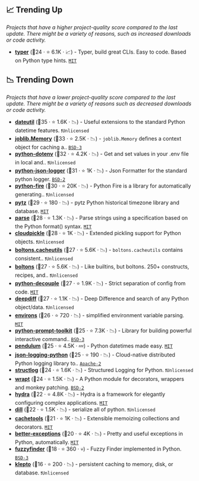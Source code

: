 ## 📈 Trending Up

_Projects that have a higher project-quality score compared to the last update. There might be a variety of reasons, such as increased downloads or code activity._

- <b><a href="https://github.com/tiangolo/typer">typer</a></b> (🥉24 ·  ⭐ 6.1K · 📈) - Typer, build great CLIs. Easy to code. Based on Python type hints. <code><a href="http://bit.ly/34MBwT8">MIT</a></code>

## 📉 Trending Down

_Projects that have a lower project-quality score compared to the last update. There might be a variety of reasons such as decreased downloads or code activity._

- <b><a href="https://github.com/dateutil/dateutil">dateutil</a></b> (🥇35 ·  ⭐ 1.6K · 📉) - Useful extensions to the standard Python datetime features. <code>❗Unlicensed</code>
- <b><a href="https://joblib.readthedocs.io/en/latest/generated/joblib.Memory.html">joblib.Memory</a></b> (🥇33 ·  ⭐ 2.5K · 📉) - `joblib.Memory` defines a context object for caching a.. <code><a href="http://bit.ly/3aKzpTv">BSD-3</a></code>
- <b><a href="https://github.com/theskumar/python-dotenv">python-dotenv</a></b> (🥇32 ·  ⭐ 4.2K · 📉) - Get and set values in your .env file in local and.. <code>❗Unlicensed</code>
- <b><a href="https://github.com/madzak/python-json-logger">python-json-logger</a></b> (🥈31 ·  ⭐ 1K · 📉) - Json Formatter for the standard python logger. <code><a href="http://bit.ly/3rqEWVr">BSD-2</a></code>
- <b><a href="https://github.com/google/python-fire">python-fire</a></b> (🥉30 ·  ⭐ 20K · 📉) - Python Fire is a library for automatically generating.. <code>❗Unlicensed</code>
- <b><a href="https://github.com/stub42/pytz">pytz</a></b> (🥉29 ·  ⭐ 180 · 📉) - pytz Python historical timezone library and database. <code><a href="http://bit.ly/34MBwT8">MIT</a></code>
- <b><a href="https://github.com/r1chardj0n3s/parse">parse</a></b> (🥇28 ·  ⭐ 1.3K · 📉) - Parse strings using a specification based on the Python format() syntax. <code><a href="http://bit.ly/34MBwT8">MIT</a></code>
- <b><a href="https://github.com/cloudpipe/cloudpickle">cloudpickle</a></b> (🥇28 ·  ⭐ 1K · 📉) - Extended pickling support for Python objects. <code>❗Unlicensed</code>
- <b><a href="https://boltons.readthedocs.io/en/latest/cacheutils.html">boltons.cacheutils</a></b> (🥈27 ·  ⭐ 5.6K · 📉) - `boltons.cacheutils` contains consistent.. <code>❗Unlicensed</code>
- <b><a href="https://github.com/mahmoud/boltons">boltons</a></b> (🥈27 ·  ⭐ 5.6K · 📉) - Like builtins, but boltons. 250+ constructs, recipes, and.. <code>❗Unlicensed</code>
- <b><a href="https://github.com/henriquebastos/python-decouple">python-decouple</a></b> (🥉27 ·  ⭐ 1.9K · 📉) - Strict separation of config from code. <code><a href="http://bit.ly/34MBwT8">MIT</a></code>
- <b><a href="https://github.com/seperman/deepdiff">deepdiff</a></b> (🥈27 ·  ⭐ 1.1K · 📉) - Deep Difference and search of any Python object/data. <code>❗Unlicensed</code>
- <b><a href="https://github.com/sloria/environs">environs</a></b> (🥉26 ·  ⭐ 720 · 📉) - simplified environment variable parsing. <code><a href="http://bit.ly/34MBwT8">MIT</a></code>
- <b><a href="https://github.com/prompt-toolkit/python-prompt-toolkit">python-prompt-toolkit</a></b> (🥉25 ·  ⭐ 7.3K · 📉) - Library for building powerful interactive command.. <code><a href="http://bit.ly/3aKzpTv">BSD-3</a></code>
- <b><a href="https://github.com/sdispater/pendulum">pendulum</a></b> (🥉25 ·  ⭐ 4.5K · 💤) - Python datetimes made easy. <code><a href="http://bit.ly/34MBwT8">MIT</a></code>
- <b><a href="https://github.com/bobbui/json-logging-python">json-logging-python</a></b> (🥉25 ·  ⭐ 190 · 📉) - Cloud-native distributed Python logging library to.. <code><a href="http://bit.ly/3nYMfla">Apache-2</a></code>
- <b><a href="https://github.com/hynek/structlog">structlog</a></b> (🥉24 ·  ⭐ 1.6K · 📉) - Structured Logging for Python. <code>❗Unlicensed</code>
- <b><a href="https://github.com/GrahamDumpleton/wrapt">wrapt</a></b> (🥉24 ·  ⭐ 1.5K · 📉) - A Python module for decorators, wrappers and monkey patching. <code><a href="http://bit.ly/3rqEWVr">BSD-2</a></code>
- <b><a href="https://github.com/facebookresearch/hydra">hydra</a></b> (🥉22 ·  ⭐ 4.8K · 📉) - Hydra is a framework for elegantly configuring complex applications. <code><a href="http://bit.ly/34MBwT8">MIT</a></code>
- <b><a href="https://github.com/uqfoundation/dill">dill</a></b> (🥉22 ·  ⭐ 1.5K · 📉) - serialize all of python. <code>❗Unlicensed</code>
- <b><a href="https://github.com/tkem/cachetools">cachetools</a></b> (🥉21 ·  ⭐ 1K · 📉) - Extensible memoizing collections and decorators. <code><a href="http://bit.ly/34MBwT8">MIT</a></code>
- <b><a href="https://github.com/Qix-/better-exceptions">better-exceptions</a></b> (🥉20 ·  ⭐ 4K · 📉) - Pretty and useful exceptions in Python, automatically. <code><a href="http://bit.ly/34MBwT8">MIT</a></code>
- <b><a href="https://github.com/amjith/fuzzyfinder">fuzzyfinder</a></b> (🥉18 ·  ⭐ 360 · 💀) - Fuzzy Finder implemented in Python. <code><a href="http://bit.ly/3aKzpTv">BSD-3</a></code>
- <b><a href="https://github.com/uqfoundation/klepto">klepto</a></b> (🥉16 ·  ⭐ 200 · 📉) - persistent caching to memory, disk, or database. <code>❗Unlicensed</code>

